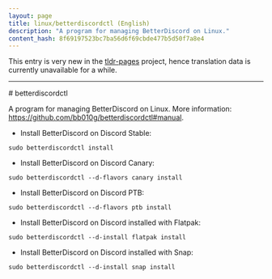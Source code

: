```yaml
---
layout: page
title: linux/betterdiscordctl (English)
description: "A program for managing BetterDiscord on Linux."
content_hash: 8f69197523bc7ba56d6f69cbde477b5d50f7a8e4
---
```


This entry is very new in the [tldr-pages](https://github.com/tldr-pages/tldr) project, hence translation data is currently unavailable for a while.

<hr># betterdiscordctl

A program for managing BetterDiscord on Linux.
More information: <https://github.com/bb010g/betterdiscordctl#manual>.

- Install BetterDiscord on Discord Stable:

`sudo betterdiscordctl install`

- Install BetterDiscord on Discord Canary:

`sudo betterdiscordctl --d-flavors canary install`

- Install BetterDiscord on Discord PTB:

`sudo betterdiscordctl --d-flavors ptb install`

- Install BetterDiscord on Discord installed with Flatpak:

`sudo betterdiscordctl --d-install flatpak install`

- Install BetterDiscord on Discord installed with Snap:

`sudo betterdiscordctl --d-install snap install`
